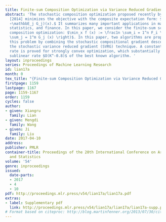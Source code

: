 ```yaml
---
title: Finite-sum Composition Optimization via Variance Reduced Gradient Descent
abstract: 'The stochastic composition optimization proposed recently by Wang et al.
  [2014] minimizes the objective with the composite expectation form: $\min_x (\mathbbE_iF_i
  ∘\mathbbE_j G_j)(x).$ It summarizes many important applications in machine learning,
  statistics, and finance. In this paper, we consider the finite-sum scenario for
  composition optimization: $\min_x f (x) := \frac1n \sum_i = 1^n F_i \left(   \frac1m
  \sum_j = 1^m G_j (x) \right)$. In this paper, two algorithms are proposed to solve
  this problem by combining the stochastic compositional gradient descent (SCGD) and
  the stochastic variance reduced gradient (SVRG) technique. A constant linear convergence
  rate is proved for strongly convex optimization, which substantially improves the
  sublinear rate $O(K^-0.8)$ of the best known algorithm. '
layout: inproceedings
series: Proceedings of Machine Learning Research
id: lian17a
month: 0
tex_title: "{Finite-sum Composition Optimization via Variance Reduced Gradient Descent}"
firstpage: 1159
lastpage: 1167
page: 1159-1167
order: 1159
cycles: false
author:
- given: Xiangru
  family: Lian
- given: Mengdi
  family: Wang
- given: Ji
  family: Liu
date: 2017-04-10
address: 
publisher: PMLR
container-title: Proceedings of the 20th International Conference on Artificial Intelligence
  and Statistics
volume: '54'
genre: inproceedings
issued:
  date-parts:
  - 2017
  - 4
  - 10
pdf: http://proceedings.mlr.press/v54/lian17a/lian17a.pdf
extras:
- label: Supplementary pdf
  link: http://proceedings.mlr.press/v54/lian17a/lian17a/lian17a-supp.pdf
# Format based on citeproc: http://blog.martinfenner.org/2013/07/30/citeproc-yaml-for-bibliographies/
---
```

